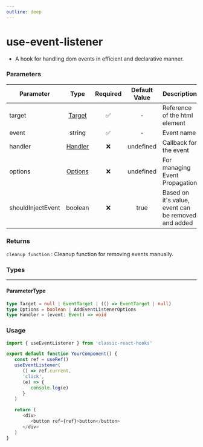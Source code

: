 ```yaml
---
outline: deep
---
```


# use-event-listener

-  A hook for handling dom events in efficient and declarative manner.

### Parameters

| Parameter         |           Type            | Required | Default Value | Description                                         |
| ----------------- | :-----------------------: | :------: | :-----------: | --------------------------------------------------- |
| target            | [Target](#parametertype)  |    ✅    |       -       | Reference of the html element                       |
| event             |          string           |    ✅    |       -       | Event name                                          |
| handler           | [Handler](#parametertype) |    ❌    |   undefined   | Callback for the event                              |
| options           | [Options](#parametertype) |    ❌    |   undefined   | For managing Event Propagation                      |
| shouldInjectEvent |          boolean          |    ❌    |     true      | Based on it's value, event can be removed and added |

### Returns

`cleanup function` : Cleanup function for removing events manually.

### Types

---

#### ParameterType

```ts
type Target = null | EventTarget | (() => EventTarget | null)
type Options = boolean | AddEventListenerOptions
type Handler = (event: Event) => void
```

### Usage

```ts
import { useEventListener } from 'classic-react-hooks'

export default function YourComponent() {
   const ref = useRef()
   useEventListener(
      () => ref.current,
      'click',
      (e) => {
         console.log(e)
      }
   )

   return (
      <div>
         <button ref={ref}>button</button>
      </div>
   )
}
```
